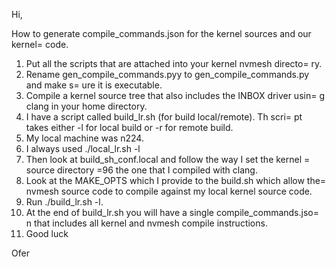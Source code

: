 Hi,

How to generate compile_commands.json for the kernel sources and our kernel=
 code.

  1.  Put all the scripts that are attached into your kernel nvmesh directo=
ry.
  2.  Rename gen_compile_commands.pyy to gen_compile_commands.py and make s=
ure it is executable.
  3.  Compile a kernel source tree that also includes the INBOX driver usin=
g clang in your home directory.
  4.  I have a script called build_lr.sh (for build local/remote).  Th scri=
pt takes either -l for local build or -r for remote build.
  5.  My local machine was n224.
  6.  I always used ./local_lr.sh -l
  7.  Then look at build_sh_conf.local and follow the way I set the kernel =
source directory =96 the one that I compiled with clang.
  8.  Look at the MAKE_OPTS which I provide to the build.sh which allow the=
 nvmesh source code to compile against my local kernel source code.
  9.  Run ./build_lr.sh -l.
  10. At the end of build_lr.sh you will have a single compile_commands.jso=
n that includes all kernel and nvmesh compile instructions.
  11. Good luck

Ofer

